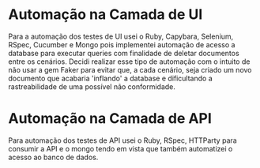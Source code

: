 # Automação na Camada de UI
Para a automação dos testes de UI usei o Ruby, Capybara, Selenium, RSpec, Cucumber e Mongo pois implementei automação de acesso a database para executar queries com finalidade de deletar documentos entre os cenários. Decidi realizar esse tipo de automação com o intuito de não usar a gem Faker para evitar que, a cada cenário, seja criado um novo documento que acabaria 'inflando' a database e dificultando a rastreabilidade de uma possível não conformidade.

# Automação na Camada de API
Para automação dos testes de API usei o Ruby, RSpec, HTTParty para consumir a API e o mongo tendo em vista que também automatizei o acesso ao banco de dados.
